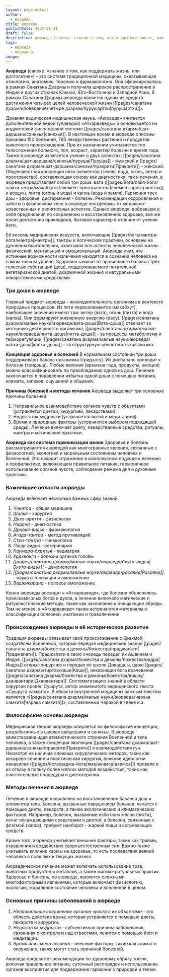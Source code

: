 ```yaml
---
layout: page-detail
author:
  - Яшодеви
title: аюрведа
publishDate: 2025-01-31
draft: false
description: Аюрведа (санскр. «знание о том, как поддержать жизнь, или долголетие») - это система традиционной медицины, охватывающая этиологию, анатомию, терапию и фармакологию. Она сформировалась в рамках Санатана Дхармы и получила широкое распространение в Индии и других странах Южной, Юго-Восточной и Западной Азии. В рамках Санатана Дхармы аюрведа является одним из средств достижения четырёх целей человеческой жизни (пурушартха).
tags:
  - аюрведа
  - медицина
image:
---
```

**Аюрведа** (санскр. «знание о том, как поддержать жизнь, или долголетие») - это система традиционной медицины, охватывающая этиологию, анатомию, терапию и фармакологию. Она сформировалась в рамках Санатана Дхармы и получила широкое распространение в Индии и других странах Южной, Юго-Восточной и Западной Азии. В рамках Санатана Дхармы аюрведа является одним из средств достижения четырёх целей человеческой жизни ([[pages/санатана дхарма/поведение/четыре дхармы/пурушартхи|пурушартхи]]). 

Древняя ведическая медицинская наука. «Аюрведа» считается дополнительной ведой (упаведой) «Атхарваведы» и основывается на индуистской философской системе [[pages/санатана дхарма/шат-даршана/санкхья|санкхья]].
В настоящее время в аюрведе описаны признаки 150 болезней, 760 лекарственных растений и продуктов животного происхождения. При их назначении учитывается тип телосложения больного, пол, возраст, характер болезни и время года. Также в аюрведе излагается учение о двух аспектах: [[pages/санатана дхарма/шат-даршана/санкхья/пуруша|Пуруша]] - мужской и [[pages/санатана дхарма/шат-даршана/санкхья/пракрити|Пракрити]] - женский. Общеизвестная концепция пяти элементов (земля, вода, огонь, ветер и пространство), составляющая основу как диагностики, так и лечения, в аюрведе представляет собой три доша: вата ([[pages/йога/лайя-йога/шакти-янтра/махабхуты/элемент пространства|элемент пространства]] и воздух), питта (огонь и вода) и капха (вода и земля). Гармония трех дош - здоровье, дисгармония - болезнь.
Рекомендации оздоровления и заботы о физическом теле в аюрведе неотделимы от морально-нравственных и религиозных аспектов. Однако аюрведа, вобравшая в себя предписания по сохранению и восстановлению здоровья, все же носит достаточно прикладной, бытовой характер в отличие от&nbsp;учения йоги.

Её восемь медицинских искусств, включающие [[pages/йога/мантра-йога/мантра|мантры]], тантры и йогические практики, основаны на духовном благополучии, охватывая все аспекты человеческой жизни: физический, ментальный и эмоциональный. Аюрведа учит, что истинные возможности излечения находятся в сознании человека на самом тонком уровне. Здоровье зависит от правильного баланса трёх телесных субстанций (дош), поддерживаемого питательной вегетарианской диетой, дхармичной жизнью и натуральными лекарственными средствами.

### Три доши в аюрведе

Главный предмет аюрведы - жизнедеятельность организма в контексте природных процессов. Из пяти первоэлементов (махабхут), наибольшее значение имеют три: ветер (вата), огонь (питта) и вода (капха). Они формируют жизненную энергию (расу). [[pages/санатана дхарма/малые науки/аюрведа/вата-доша|Вата-доша]] отвечает за моторную деятельность организма, [[pages/санатана дхарма/малые науки/аюрведа/питта-доша|питта-доша]] - за процессы метаболизма и терморегуляции, [[pages/санатана дхарма/малые науки/аюрведа/капха-доша|капха-доша]] - за структурную целостность организма.

**Концепция здоровья и болезней** В нормальном состоянии три доши поддерживают баланс организма (тридхату). Их дисбаланс приводит к болезни (тридоша). Любые явления (времена года, продукты, эмоции) можно классифицировать по преобладанию одной из дош. Лечение заключается в подавлении избытка одной доши с помощью питания, климата, запахов, ощущений и общения.

**Причины болезней и методы лечения** Аюрведа выделяет три основные причины болезней:

1. Неправильное взаимодействие органов чувств с объектами (устраняется диетой, хирургией, лекарствами).
2. Недостаток мудрости (устраняется йогой и медитацией).
3. Время и природные факторы (устраняются выбором подходящей среды). Лечение включает диету, лекарственные средства, ритуалы, мантры и магические практики.

**Аюрведа как система гармонизации жизни** Здоровье и болезнь рассматриваются аюрведой как многогранные явления, связанные с физиологией, экологией и моральным состоянием человека и Вселенной. Это находит отражение в комплексном подходе к лечению и профилактике, включающем правильное питание, гармоничное использование органов чувств, соблюдение режима дня и духовные практики.
### Важнейшие области аюрведы

Аюрведа включает несколько важных сфер знаний:

1. *Чикитса* - общая медицина
2. *Шалья* - хирургия
3. *Деха-вритти* - физиология
4. *Нидана* - диагностика
5. *Дравья-видья* - фармакология
6. *Агада-тантра* - метод противоядий
7. *Стри-тантра* - гинекология
8. *Пашу-видья* - ветеринария
9. *Каумара-бхритья* - педиатрия
10. *Урдхванга* - болезни органов головы
11. *[[pages/санатана дхарма/малые науки/аюрведа/бхута-видья|Бхута-видья]]* - демонология
12. *[[pages/санатана дхарма/малые науки/аюрведа/расаяна|Расаяна]]* - наука о тонизации и омоложении
13. *Ваджикарана* - половое омоложение

Корни аюрведы восходят к «Атхарваведе», где болезни объяснялись происками злых богов и духов, а лечение включало магические и ритуалистические методы, такие как заклинания и очищающие обряды. Тем не менее, в «Атхарваведе» также встречаются материалы о классификации болезней, анатомии и траволечении.

### Происхождение аюрведы и её историческое развитие

Традиция аюрведы связывает своё происхождение с Брахмой, создателем Вселенной, который передал медицинские знания [[pages/санатана дхарма/божества и демоны/божества/праджапати|Праджапати]]. Праджапати в свою очередь передал их Ашвинам и Индре. [[pages/санатана дхарма/божества и демоны/божества/индра|Индра]] открыл хирургию и передал её школе Дивадасы, царю [[pages/санатана дхарма/тиртха/каши|Каши]], инкарнации бога врачевания [[pages/санатана дхарма/божества и демоны/божества/вишну/дханвантари|Дханвантари]]. Систематизацию знаний в области хирургии провёл Сушрута, автор знаменитого медицинского текста «Сушрута самхита». В области внутренней медицины важным текстом является «[[pages/санатана дхарма/малые науки/аюрведа/чарака самхита|Чарака самхита]]», составленный Чаракой в I веке н.э.

### Философские основы аюрведы

Медицинская теория аюрведы опирается на философские концепции, разработанные в школах вайшешики и санкхье. В аюрведе заимствована идея атомистического строения Вселенной и тела человека, а также концепция эволюции [[pages/санатана дхарма/шат-даршана/санкхья/пракрити|Пракрити]] и взаимодействия гун. Несмотря на наличие сложных хирургических методов, таких как кесарево сечение и пластическая хирургия, влияние идеологии ненасилия ([[pages/йога/раджа-йога/яма/ахимса|ахимса]]) привело к их отказу в пользу более мягких методов воздействия, таких как очистительные процедуры и диетотерапия.

### Методы лечения в аюрведе

Лечение в аюрведе направлено на восстановление баланса дош и элементов тела. Болезни, вызванные нарушением баланса, лечатся с помощью диеты, лекарств, а также экологических и климатических факторов. Например, болезни, вызванные избытком желчи (питта), лечат охлаждающими средствами и диетой, а болезни, связанные с флегмой (капха), требуют наоборот - жаркой пищи и согревающих средств.

Кроме того, аюрведа учитывает внешние факторы, такие как травмы, отравления и воздействие сверхъестественных сил. Важно также учитывать влияние кармы на здоровье, то есть последствия деяний человека в прошлых и текущих жизнях.

Аюрведическое лечение может включать использование трав, животных продуктов и металлов, а также магико-ритуальных практик. Здоровье и болезнь, по аюрведе, являются сложными многофакторными явлениями, которые включают физиологию, экологию, моральное состояние человека и вселенной в целом.

### Основные причины заболеваний в аюрведе

1. *Неправильное соединение органов чувств с их объектами* - это область действия врача, которая устраняется с помощью диеты, лекарств и хирургии.
2. *Недостаток мудрости* - субъективная причина заболевания, связанная с контролем над страстями, лечится с помощью йоги и медитации.
3. *Время или смена сезонов* - внешние факторы, такие как климат и окружение, также могут стать причиной болезней.

Аюрведа предлагает рекомендации по здоровому образу жизни, включая правильное питание, суточный распорядок и использование органов восприятия для поддержания гармонии с природой и телом.